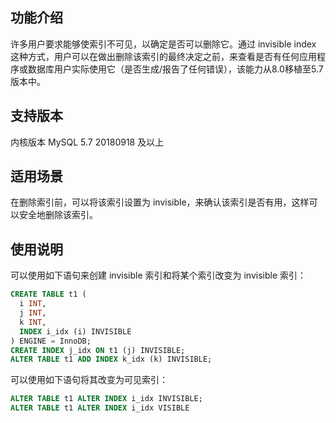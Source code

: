 
## 功能介绍
许多用户要求能够使索引不可见，以确定是否可以删除它。通过 invisible index 这种方式，用户可以在做出删除该索引的最终决定之前，来查看是否有任何应用程序或数据库用户实际使用它（是否生成/报告了任何错误），该能力从8.0移植至5.7版本中。

## 支持版本
内核版本 MySQL 5.7 20180918 及以上

## 适用场景
在删除索引前，可以将该索引设置为 invisible，来确认该索引是否有用，这样可以安全地删除该索引。

## 使用说明
可以使用如下语句来创建 invisible 索引和将某个索引改变为 invisible 索引：
```sql
CREATE TABLE t1 (
  i INT,
  j INT,
  k INT,
  INDEX i_idx (i) INVISIBLE
) ENGINE = InnoDB;
CREATE INDEX j_idx ON t1 (j) INVISIBLE;
ALTER TABLE t1 ADD INDEX k_idx (k) INVISIBLE;
```

可以使用如下语句将其改变为可见索引：
```sql
ALTER TABLE t1 ALTER INDEX i_idx INVISIBLE;
ALTER TABLE t1 ALTER INDEX i_idx VISIBLE
```
